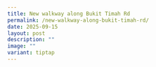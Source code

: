 ```yaml
---
title: New walkway along Bukit Timah Rd
permalink: /new-walkway-along-bukit-timah-rd/
date: 2025-09-15
layout: post
description: ""
image: ""
variant: tiptap
---
```

